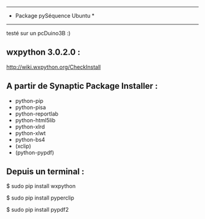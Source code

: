 *******************************
*  Package pySéquence Ubuntu  *
*******************************
testé sur un pcDuino3B :)

wxpython 3.0.2.0 :
------------------
http://wiki.wxpython.org/CheckInstall


A partir de Synaptic Package Installer :
----------------------------------------

 * python-pip
 * python-pisa
 * python-reportlab
 * python-html5lib
 * python-xlrd
 * python-xlwt
 * python-bs4
 * (xclip)
 * (python-pypdf)

Depuis un terminal :
--------------------

  $ sudo pip install wxpython

  $ sudo pip install pyperclip
  
  $ sudo pip install pypdf2
  
